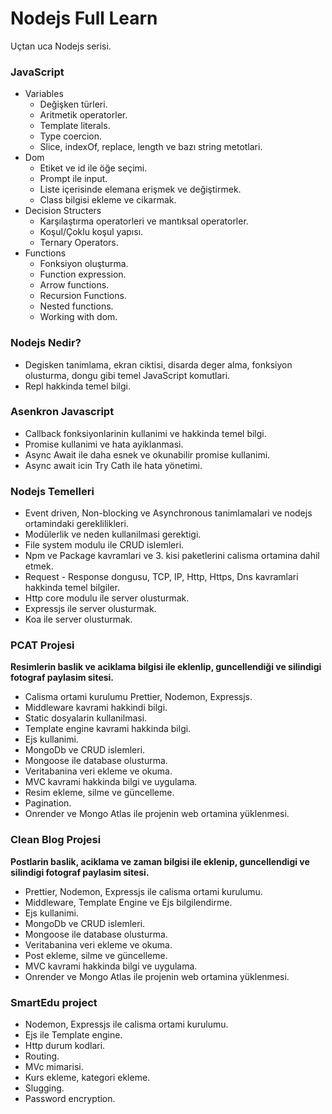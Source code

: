 # Nodejs Full Learn
Uçtan uca Nodejs serisi.

### JavaScript
  - Variables
    - Değişken türleri.
    - Aritmetik operatorler.
    - Template literals.
    - Type coercion.
    - Slice, indexOf, replace, length ve bazı string metotlari.
  - Dom
    - Etiket ve id ile öğe seçimi.
    - Prompt ile input.
    - Liste içerisinde elemana erişmek ve değiştirmek.
    - Class bilgisi ekleme ve cikarmak.
  - Decision Structers
    - Karşılaştırma operatorleri ve mantıksal operatorler.
    - Koşul/Çoklu koşul yapısı.
    - Ternary Operators.
  - Functions
    - Fonksiyon oluşturma.
    - Function expression.
    - Arrow functions.
    - Recursion Functions.
    - Nested functions.
    - Working with dom.
### Nodejs Nedir?
  - Degisken tanimlama, ekran ciktisi, disarda deger alma, fonksiyon olusturma, dongu gibi temel JavaScript komutlari.
  - Repl hakkinda temel bilgi.
### Asenkron Javascript
  - Callback fonksiyonlarinin kullanimi ve hakkinda temel bilgi.
  - Promise kullanimi ve hata ayiklanmasi.
  - Async Await ile daha esnek ve okunabilir promise kullanimi.
  - Async await icin Try Cath ile hata yönetimi.
### Nodejs Temelleri
  - Event driven, Non-blocking ve Asynchronous tanimlamalari ve nodejs ortamindaki gereklilikleri.
  - Modülerlik ve neden kullanilmasi gerektigi.
  - File system modulu ile CRUD islemleri.
  - Npm ve Package kavramlari ve 3. kisi paketlerini calisma ortamina dahil etmek.
  - Request - Response dongusu, TCP, IP, Http, Https, Dns kavramlari hakkinda temel bilgiler.
  - Http core modulu ile server olusturmak.
  - Expressjs ile server olusturmak.
  - Koa ile server olusturmak.
### PCAT Projesi
  __Resimlerin baslik ve aciklama bilgisi ile eklenlip, guncellendiği ve silindigi fotograf paylasim sitesi.__
  - Calisma ortami kurulumu Prettier, Nodemon, Expressjs.
  - Middleware kavrami hakkindi bilgi.
  - Static dosyalarin kullanilmasi.
  - Template engine kavrami hakkinda bilgi.
  - Ejs kullanimi.
  - MongoDb ve CRUD islemleri.
  - Mongoose ile database olusturma.
  - Veritabanina veri ekleme ve okuma.
  - MVC kavrami hakkinda bilgi ve uygulama.
  - Resim ekleme, silme ve güncelleme.
  - Pagination.
  - Onrender ve Mongo Atlas ile projenin web ortamina yüklenmesi.
### Clean Blog Projesi
  __Postlarin baslik, aciklama ve zaman bilgisi ile eklenip, guncellendigi ve silindigi fotograf paylasim sitesi.__
  - Prettier, Nodemon, Expressjs ile calisma ortami kurulumu.
  - Middleware, Template Engine ve Ejs bilgilendirme.
  - Ejs kullanimi.
  - MongoDb ve CRUD islemleri.
  - Mongoose ile database olusturma.
  - Veritabanina veri ekleme ve okuma.
  - Post ekleme, silme ve güncelleme.
  - MVC kavrami hakkinda bilgi ve uygulama.
  - Onrender ve Mongo Atlas ile projenin web ortamina yüklenmesi.
### SmartEdu project
  - Nodemon, Expressjs ile calisma ortami kurulumu.
  - Ejs ile Template engine.
  - Http durum kodlari.
  - Routing.
  - MVc mimarisi.
  - Kurs ekleme, kategori ekleme.
  - Slugging.
  - Password encryption.
